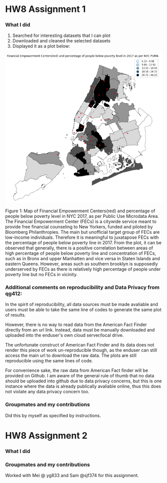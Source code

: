 # HW8 Assignment 1


### What I did

1) Searched for interesting datasets that I can plot
2) Downloaded and cleaned the selected datasets
3) Displayed it as a plot below: 

![screenshot](final_plot.png)

Figure 1: Map of Financial Empowerment Centers(red) and percentage of people below poverty level in NYC 2017, as per Public Use Microdata Area. The Financial Empowerment Center (FECs) is a citywide service meant to provide free financial counseling to New Yorkers, funded and piloted by Bloomberg Philanthropies. The main but unofficial target group of FECs are low-income individuals. Therefore it is meaningful to juxatapose FECs with the percentage of people below poverty line in 2017. From the plot, it can be observed that generally, there is a positive correlation between areas of high percentage of people below poverty line and concentration of FECs, such as in Bronx and upper Manhatten and vice versa in Staten Islands and eastern Queens. However, areas such as southern brooklyn is supposedly underserved by FECs as there is relatively high percentage of people under poverty line but no FECs in vicinity.


### Additional comments on reproducibility and Data Privacy from qg412: 

In the spirit of reproducibility, all data sources must be made avaliable and users must be able to take the same line of codes to generate the same plot of results. 

However, there is no way to read data from the American Fact Finder directly from an url link. Instead, data must be manually downloaded and uploaded into the enduser's own cloud server/local drive.

The unfortunate construct of American Fact Finder and its data does not render this piece of work un-reproducible though, as the enduser can still access the main url to download the raw data. The plots are still reproducible using the same lines of code.  

For convenience sake, the raw data from American Fact finder will be provided on Github. I am aware of the general rule of thumb that no data should be uploaded into github due to data privacy concerns, but this is one instance where the data is already publically avaliable online, thus this does not violate any data privacy concern too.  


### Groupmates and my contributions

Did this by myself as specified by instructions. 


# HW8 Assignment 2


### What I did



### Groupmates and my contributions

Worked with Mei @ yg833 and Sam @sjf374 for this assignment. 